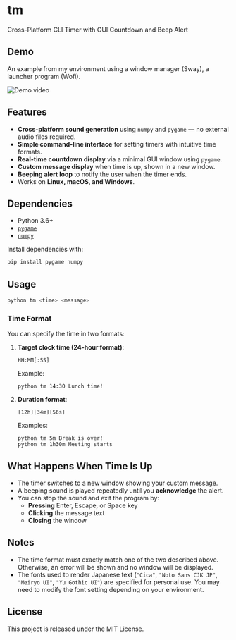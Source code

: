 # tm

Cross-Platform CLI Timer with GUI Countdown and Beep Alert

## Demo

An example from my environment using a window manager (Sway), a launcher program (Wofi).

![Demo video](https://github.com/user-attachments/assets/956ff4da-1ffa-47dd-af4e-2806220e647e)

## Features

- **Cross-platform sound generation** using `numpy` and `pygame` — no external audio files required.
- **Simple command-line interface** for setting timers with intuitive time formats.
- **Real-time countdown display** via a minimal GUI window using `pygame`.
- **Custom message display** when time is up, shown in a new window.
- **Beeping alert loop** to notify the user when the timer ends.
- Works on **Linux, macOS, and Windows**.

## Dependencies

- Python 3.6+
- [`pygame`](https://pypi.org/project/pygame/)
- [`numpy`](https://pypi.org/project/numpy/)

Install dependencies with:

```bash
pip install pygame numpy
```

## Usage

```bash
python tm <time> <message>
```

### Time Format

You can specify the time in two formats:

1. **Target clock time (24-hour format)**:
   ```
   HH:MM[:SS]
   ```
   Example:
   ```
   python tm 14:30 Lunch time!
   ```

2. **Duration format**:
   ```
   [12h][34m][56s]
   ```
   Examples:
   ```
   python tm 5m Break is over!
   python tm 1h30m Meeting starts
   ```

## What Happens When Time Is Up

- The timer switches to a new window showing your custom message.
- A beeping sound is played repeatedly until you **acknowledge** the alert.
- You can stop the sound and exit the program by:
  - **Pressing** Enter, Escape, or Space key
  - **Clicking** the message text
  - **Closing** the window

## Notes

- The time format must exactly match one of the two described above. Otherwise, an error will be shown and no window will be displayed.
- The fonts used to render Japanese text (`"Cica"`, `"Noto Sans CJK JP"`, `"Meiryo UI"`, `"Yu Gothic UI"`) are specified for personal use. You may need to modify the font setting depending on your environment.

## License

This project is released under the MIT License.
